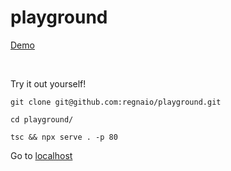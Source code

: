 # playground

[Demo](https://regnaio.github.io/playground/)

</br>

Try it out yourself!

`git clone git@github.com:regnaio/playground.git`

`cd playground/`

`tsc && npx serve . -p 80`

Go to [localhost](http://localhost/)
